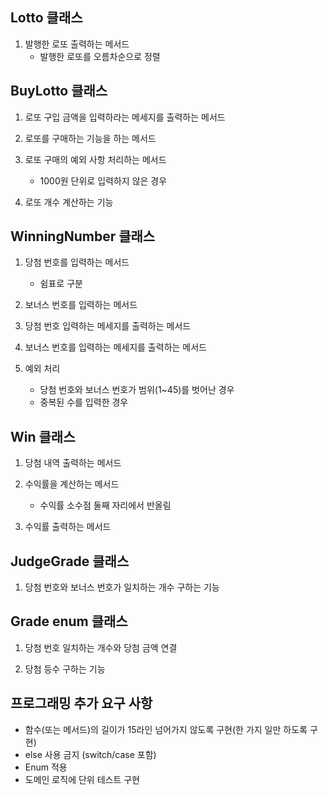 ## Lotto 클래스
1. 발행한 로또 출력하는 메서드
    - 발행한 로또를 오름차순으로 정렬


## BuyLotto 클래스
1.  로또 구입 금액을 입력하라는 메세지를 출력하는 메서드

2. 로또를 구매하는 기능을 하는 메서드

3. 로또 구매의 예외 사항 처리하는 메서드
    - 1000원 단위로 입력하지 않은 경우

4. 로또 개수 계산하는 기능

## WinningNumber 클래스
1. 당첨 번호를 입력하는 메서드
    - 쉼표로 구분
    
2. 보너스 번호를 입력하는 메서드

3. 당첨 번호 입력하는 메세지를 출력하는 메서드

4. 보너스 번호를 입력하는 메세지를 출력하는 메서드

5. 예외 처리
    - 당첨 번호와 보너스 번호가 범위(1~45)를 벗어난 경우
    - 중복된 수를 입력한 경우


## Win 클래스
1. 당첨 내역 출력하는 메서드

2. 수익률을 계산하는 메서드
    - 수익률 소수점 둘째 자리에서 반올림

3. 수익률 출력하는 메서드


## JudgeGrade 클래스
1. 당첨 번호와 보너스 번호가 일치하는 개수 구하는 기능


## Grade enum 클래스
1. 당첨 번호 일치하는 개수와 당첨 금액 연결

2. 당첨 등수 구하는 기능


## 프로그래밍 추가 요구 사항
- 함수(또는 메서드)의 길이가 15라인 넘어가지 않도록 구현(한 가지 일만 하도록 구현)
- else 사용 금지 (switch/case 포함)
- Enum 적용
- 도메인 로직에 단위 테스트 구현